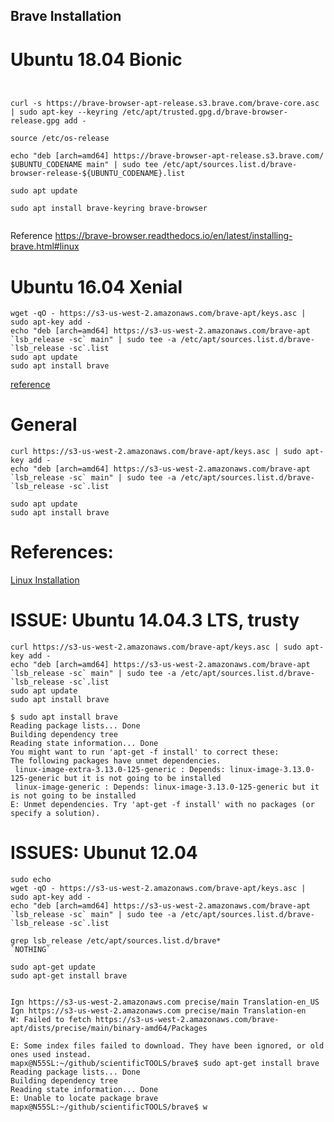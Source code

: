 Brave Installation
---


# Ubuntu 18.04 Bionic

```


curl -s https://brave-browser-apt-release.s3.brave.com/brave-core.asc | sudo apt-key --keyring /etc/apt/trusted.gpg.d/brave-browser-release.gpg add -

source /etc/os-release

echo "deb [arch=amd64] https://brave-browser-apt-release.s3.brave.com/ $UBUNTU_CODENAME main" | sudo tee /etc/apt/sources.list.d/brave-browser-release-${UBUNTU_CODENAME}.list

sudo apt update

sudo apt install brave-keyring brave-browser


```

Reference 
https://brave-browser.readthedocs.io/en/latest/installing-brave.html#linux



# Ubuntu 16.04 Xenial

```
wget -qO - https://s3-us-west-2.amazonaws.com/brave-apt/keys.asc | sudo apt-key add -
echo "deb [arch=amd64] https://s3-us-west-2.amazonaws.com/brave-apt `lsb_release -sc` main" | sudo tee -a /etc/apt/sources.list.d/brave-`lsb_release -sc`.list
sudo apt update
sudo apt install brave
```
[reference](https://ubuntuforums.org/showthread.php?t=2346409)




# General 

```
curl https://s3-us-west-2.amazonaws.com/brave-apt/keys.asc | sudo apt-key add -
echo "deb [arch=amd64] https://s3-us-west-2.amazonaws.com/brave-apt `lsb_release -sc` main" | sudo tee -a /etc/apt/sources.list.d/brave-`lsb_release -sc`.list
```

```
sudo apt update
sudo apt install brave
```


# References:
[Linux Installation](https://github.com/brave/browser-laptop/blob/master/docs/linuxInstall.md)



# ISSUE: Ubuntu 14.04.3 LTS, trusty

```
curl https://s3-us-west-2.amazonaws.com/brave-apt/keys.asc | sudo apt-key add -
echo "deb [arch=amd64] https://s3-us-west-2.amazonaws.com/brave-apt `lsb_release -sc` main" | sudo tee -a /etc/apt/sources.list.d/brave-`lsb_release -sc`.list
sudo apt update
sudo apt install brave

$ sudo apt install brave
Reading package lists... Done
Building dependency tree       
Reading state information... Done
You might want to run 'apt-get -f install' to correct these:
The following packages have unmet dependencies.
 linux-image-extra-3.13.0-125-generic : Depends: linux-image-3.13.0-125-generic but it is not going to be installed
 linux-image-generic : Depends: linux-image-3.13.0-125-generic but it is not going to be installed
E: Unmet dependencies. Try 'apt-get -f install' with no packages (or specify a solution).
```



# ISSUES: Ubunut 12.04




```
sudo echo
wget -qO - https://s3-us-west-2.amazonaws.com/brave-apt/keys.asc | sudo apt-key add -
echo "deb [arch=amd64] https://s3-us-west-2.amazonaws.com/brave-apt `lsb_release -sc` main" | sudo tee -a /etc/apt/sources.list.d/brave-`lsb_release -sc`.list

grep lsb_release /etc/apt/sources.list.d/brave*
`NOTHING`

sudo apt-get update
sudo apt-get install brave
```



```

Ign https://s3-us-west-2.amazonaws.com precise/main Translation-en_US
Ign https://s3-us-west-2.amazonaws.com precise/main Translation-en
W: Failed to fetch https://s3-us-west-2.amazonaws.com/brave-apt/dists/precise/main/binary-amd64/Packages  

E: Some index files failed to download. They have been ignored, or old ones used instead.
mapx@N55SL:~/github/scientificTOOLS/brave$ sudo apt-get install brave
Reading package lists... Done
Building dependency tree       
Reading state information... Done
E: Unable to locate package brave
mapx@N55SL:~/github/scientificTOOLS/brave$ w

```





